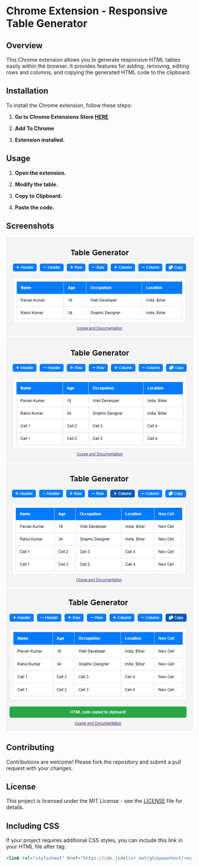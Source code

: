 # Chrome Extension - Responsive Table Generator

## Overview

This Chrome extension allows you to generate responsive HTML tables easily within the browser. It provides features for adding, removing, editing rows and columns, and copying the generated HTML code to the clipboard.

## Installation

To install the Chrome extension, follow these steps:

1. **Go to Chrome Extensions Store [HERE](https://www.pawanjagriti.in)**

2. **Add To Chrome**

3. **Extension installed.**

## Usage

1. **Open the extension.**

2. **Modify the table.**

3. **Copy to Clipboard.**

4. **Paste the code.**

## Screenshots

![Extension Screenshot1](/table-generator1.png)
![Extension Screenshot2](/table-generator2.png)
![Extension Screenshot3](/table-generator3.png)
![Extension Screenshot4](/table-generator4.png)

## Contributing

Contributions are welcome! Please fork the repository and submit a pull request with your changes.

## License

This project is licensed under the MIT License - see the [LICENSE](LICENSE) file for details.

## Including CSS

If your project requires additional CSS styles, you can include this link in your HTML file after <head> tag:

```html
<link rel="stylesheet" href="https://cdn.jsdelivr.net/gh/pawanhost/res-table@main/res-table.css"/>
